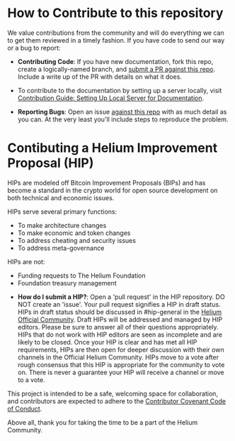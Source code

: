 # How to Contribute to this repository #

We value contributions from the community and will do everything we
can to get them reviewed in a timely fashion. If you have code to send
our way or a bug to report:

* **Contributing Code**: If you have new documentation, fork this
  repo, create a logically-named branch, and [submit a PR against this
  repo](https://github.com/helium/docs). Include a
  write up of the PR with details on what it does.

* To contribute to the documentation by setting up a server locally, visit [Contribution Guide: Setting Up Local Server for Documentation][local-server-guide].

* **Reporting Bugs**: Open an issue [against this
  repo](https://github.com/helium/docs/issues) with as much
  detail as you can. At the very least you'll include steps to
  reproduce the problem.

# Contibuting a Helium Improvement Proposal (HIP) #

HIPs are modeled off Bitcoin Improvement Proposals (BIPs) and has become a standard in the crypto world for open source development on both technical and economic issues.

HIPs serve several primary functions:
- To make architecture changes
- To make economic and token changes
- To address cheating and security issues
- To address meta-governance

HIPs are not:
- Funding requests to The Helium Foundation
- Foundation treasury management

* **How do I submit a HIP?**: Open a 'pull request' in the HIP repository. DO NOT create an 'issue'. Your pull request signifies a HIP in draft status. HIPs in draft status should be discussed in #hip-general in the [Helium Official Community](https://discord.gg/uTauMaJ2We). Draft HIPs will be addressed and managed by HIP editors. Please be sure to answer all of their questions appropriately. HIPs that do not work with HIP editors are seen as incomplete and are likely to be closed. Once your HIP is clear and has met all HIP requirements, HIPs are then open for deeper discussion with their own channels in the Official Helium Community. HIPs move to a vote after rough consensus that this HIP is appropriate for the community to vote on. There is never a guarantee your HIP will receive a channel or move to a vote.

This project is intended to be a safe, welcoming space for
collaboration, and contributors are expected to adhere to the
[Contributor Covenant Code of
Conduct](http://contributor-covenant.org/).

Above all, thank you for taking the time to be a part of the Helium Community.



[local-server-guide]: docs/home/faq/docs-installation.mdx
